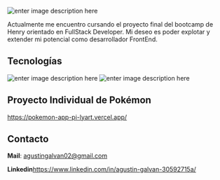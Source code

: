 ![enter image description here](https://imagizer.imageshack.com/img923/999/rYleq9.jpg)

Actualmente me encuentro cursando el proyecto final del bootcamp de Henry orientado en FullStack Developer. Mi deseo es poder explotar y extender mi potencial como desarrollador FrontEnd.


## Tecnologías

![enter image description here](https://user-images.githubusercontent.com/30186107/29488525-f55a69d0-84da-11e7-8a39-5476f663b5eb.png)
![enter image description here](https://imagizer.imageshack.com/img923/8821/8nFM4e.png)

## Proyecto Individual de Pokémon
https://pokemon-app-pi-lyart.vercel.app/
## Contacto

**Mail**: agustingalvan02@gmail.com

**Linkedin**https://www.linkedin.com/in/agustin-galvan-30592715a/


